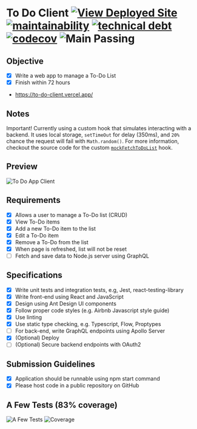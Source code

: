 # To Do Client [![View Deployed Site](https://img.shields.io/badge/View%20-Deployed%20Site-orange.svg?logo=react&color=0abde3)](https://to-do-client.vercel.app/) [![maintainability](https://api.codeclimate.com/v1/badges/ce7b5dae8d6915a5c1c9/maintainability)](https://codeclimate.com/github/mithi/to-do-client/maintainability) [![technical debt](https://img.shields.io/codeclimate/tech-debt/mithi/to-do-client)](https://codeclimate.com/github/mithi/to-do-client/trends/technical_debt) [![codecov](https://codecov.io/gh/mithi/to-do-client/branch/main/graph/badge.svg?token=ANnMERhmFY)](https://codecov.io/gh/mithi/to-do-client) ![Main Passing](https://github.com/mithi/hexapod-kinematics-library/workflows/main/badge.svg)

## Objective

-   [x] Write a web app to manage a To-Do List
-   [x] Finish within 72 hours
-   https://to-do-client.vercel.app/

## Notes

Important! Currently using a custom hook that simulates interacting with a backend. It uses local storage, `setTimeOut` for delay (350ms), and `20%` chance the request will fail with `Math.random()`. For more information, checkout the source code for the custom [`mockFetchToDoList`](./src/hooks/index.js) hook.

## Preview

![To Do App Client](https://user-images.githubusercontent.com/1670421/111079608-a3097900-8535-11eb-9a09-816875d8eb03.gif)

## Requirements

-   [x] Allows a user to manage a To-Do list (CRUD)
-   [x] View To-Do items
-   [x] Add a new To-Do item to the list
-   [x] Edit a To-Do item
-   [x] Remove a To-Do from the list
-   [x] When page is refreshed, list will not be reset
-   [ ] Fetch and save data to Node.js server using GraphQL

## Specifications

-   [x] Write unit tests and integration tests, e.g, Jest, react-testing-library
-   [x] Write front-end using React and JavaScript
-   [x] Design using Ant Design UI components
-   [x] Follow proper code styles (e.g. Airbnb Javascript style guide)
-   [x] Use linting
-   [x] Use static type checking, e.g. Typescript, Flow, Proptypes
-   [ ] For back-end, write GraphQL endpoints using Apollo Server
-   [x] (Optional) Deploy
-   [ ] (Optional) Secure backend endpoints with OAuth2

## Submission Guidelines

-   [x] Application should be runnable using npm start command
-   [x] Please host code in a public repository on GitHub

## A Few Tests (83% coverage)

![A Few Tests](https://user-images.githubusercontent.com/1670421/111230300-5780c900-8622-11eb-8311-bc102c01122e.png)
![Coverage](https://user-images.githubusercontent.com/1670421/111236476-e6dfa980-862d-11eb-9f59-bb028d980837.png)

